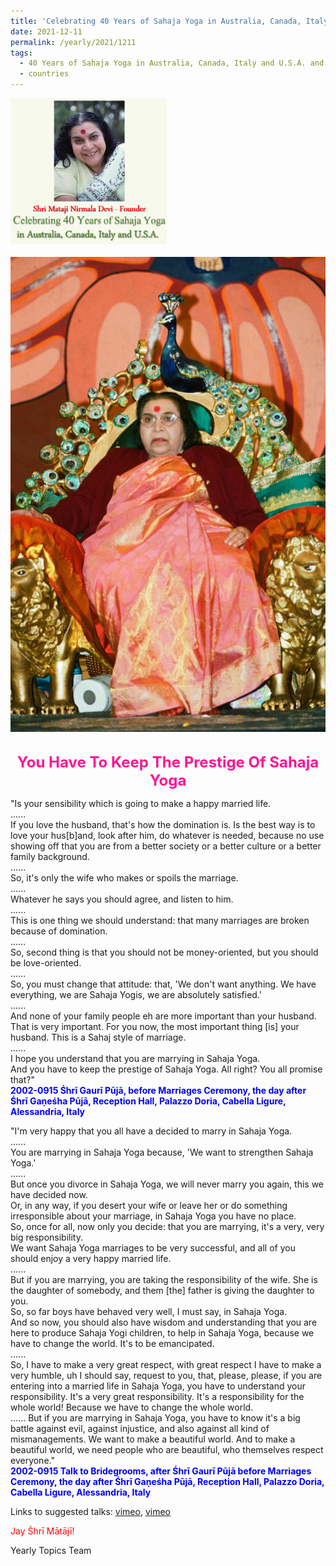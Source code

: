 ```yaml
---
title: 'Celebrating 40 Years of Sahaja Yoga in Australia, Canada, Italy and U.S.A. and its Culture, Post 43'
date: 2021-12-11
permalink: /yearly/2021/1211
tags:
  - 40 Years of Sahaja Yoga in Australia, Canada, Italy and U.S.A. and its Culture
  - countries
---
```


<div style="text-align: left"><img src="/images/Celebrating40YearsSahajaYoga.png" width="250" /></div><br>

<div style="text-align: center"><img src="/images/image857_Photo_credit_Michael_Markl.png" /></div>

<br>
<p style="color:DeepPink; text-align:center">
<font size="+2"><b>You Have To Keep The Prestige Of Sahaja Yoga</b><br></font>
</p>

<p>
"Is your sensibility which is going to make a happy married life.<br>
......<br>
If you love the husband, that's how the domination is. Is the best way is to love your hus[b]and, look after him, do whatever is needed, because no use showing off that you are from a better society or a better culture or a better family background.<br>
......<br>
So, it's only the wife who makes or spoils the marriage.<br>
......<br>
Whatever he says you should agree, and listen to him.<br>
......<br>
This is one thing we should understand: that many marriages are broken because of domination.<br>
......<br>
So, second thing is that you should not be money-oriented, but you should be love-oriented.<br>
......<br>
So, you must change that attitude: that, 'We don't want anything. We have everything, we are Sahaja Yogis, we are absolutely satisfied.'<br>
......<br>
And none of your family people eh are more important than your husband. That is very important. For you now, the most important thing [is] your husband. This is a Sahaj style of marriage.<br>
......<br>
I hope you understand that you are marrying in Sahaja Yoga.<br>
And you have to keep the prestige of Sahaja Yoga. All right? You all promise that?"<br>
<font color="blue"><b>2002-0915 Śhrī Gaurī Pūjā, before Marriages Ceremony, the day after Śhrī Gaṇeśha Pūjā, Reception Hall, Palazzo Doria, Cabella Ligure, Alessandria, Italy</b></font><br>
</p>

<p>
"I'm very happy that you all have a decided to marry in Sahaja Yoga.<br>
......<br>
You are marrying in Sahaja Yoga because, 'We want to strengthen Sahaja Yoga.'<br>
......<br>
But once you divorce in Sahaja Yoga, we will never marry you again, this we have decided now.<br>
Or, in any way, if you desert your wife or leave her or do something irresponsible about your marriage, in Sahaja Yoga you have no place.<br> 
So, once for all, now only you decide: that you are marrying, it's a very, very big responsibility.<br>
We want Sahaja Yoga marriages to be very successful, and all of you should enjoy a very happy married life.<br>
......<br>
But if you are marrying, you are taking the responsibility of the wife. She is the daughter of somebody, and them [the] father is giving the daughter to you.<br>
So, so far boys have behaved very well, I must say, in Sahaja Yoga.<br>
And so now, you should also have wisdom and understanding that you are here to produce Sahaja Yogi children, to help in Sahaja Yoga, because we have to change the world. It's to be emancipated.<br>
......<br>
So, I have to make a very great respect, with great respect I have to make a very humble, uh I should say, request to you, that, please, please, if you are entering into a married life in Sahaja Yoga, you have to understand your responsibility. It's a very great responsibility. It's a responsibility for the whole world! Because we have to change the whole world.<br>
......
But if you are marrying in Sahaja Yoga, you have to know it's a big battle against evil, against injustice, and also against all kind of mismanagements. We want to make a beautiful world. And to make a beautiful world, we need people who are beautiful, who themselves respect everyone."<br>
<font color="blue"><b>2002-0915 Talk to Bridegrooms, after Śhrī Gaurī Pūjā before Marriages Ceremony, the day after Śhrī Gaṇeśha Pūjā, Reception Hall, Palazzo Doria, Cabella Ligure, Alessandria, Italy</b></font><br>
</p>

Links to suggested talks: <a href="https://vimeo.com/28560708"> vimeo</a>, <a href="https://vimeo.com/28565579"> vimeo</a><br>

<p style="color:red;">Jay Śhrī Mātājī!<br></p>

Yearly Topics Team